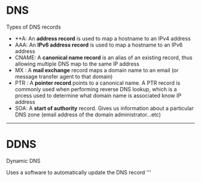   # DNS
  
  Types of DNS records
  * **A: An **address record** is used to map a hostname to an IPv4 address
  * AAA: An **IPv6 address record** is used to map a hostname to an IPv6 address
  * CNAME: A **canonical name record** is an alias of an existing record, thus allowing multiple DNS map to the same IP address
  * MX : A **mail exchange** record maps a domain name to an email (or message transfer agent to that domain)
  * PTR : A **pointer record** points to a canonical name. A PTR record is commonly used when performing reverse DNS lookup, which is a prcess used to determine what domain name is associated know IP address
  * SOA: A **start of authority** record. Gives us information about a particular DNS zone (email address of the domain administrator...etc)
  
  ---
  
  # DDNS
  
  Dynamic DNS
  
  Uses a software to automatically update the DNS record
'''
